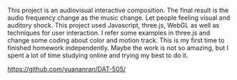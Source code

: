 This project is an audiovisual interactive composition. The final result is the audio frequency change as the music change. Let people feeling visual and auditory shock. This project used Javascript, three.js, WebGL as well as techniques for user interaction. I refer some examples in three.js and change some coding about color and  motion track. This is my first time to finished homework independently. Maybe the work is not so amazing, but I spent a lot of time studying online and trying my best to do it. 

https://github.com/yuananran/DAT-505/
